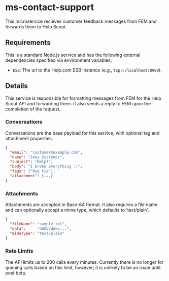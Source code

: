 # ms-contact-support
This microservice recieves customer feedback messages from FEM and forwards 
them to Help Scout.

## Requirements
This is a standard Node.js service and has the following external dependencies
specified via environment variables:
* `ESB`: The uri to the Help.com ESB instance (e.g., `tcp://localhost:8900`).

## Details
This service is responsible for formatting messages from FEM for the Help
Scout API and forwarding them. It also sends a reply to FEM upon the
completion of the request.

### Conversations
Conversations are the base payload for this service, with optional tag and
attachment properties.

```json
{
  "email": "customer@example.com",
  "name": "Joey Customer",
  "subject": "Help!",
  "body": "I broke everything :(",
  "tags": ["Bug Fix"],
  "attachment": {...}
}
```

### Attachments
Attachments are accepted in Base-64 format. It also requires a file name
and can optionally accept a mime type, which defaults to 'text/plain'.

```json
{
  "fileName": "sample.txt",
  "data":     "ddGVzdA==...",
  "mimeType": "text/plain"
}
```

### Rate Limits
The API limits us to 200 calls every minutes. Currently there is no longer for 
queuing calls based on this limit, however; it is unlikely to be an issue until
post beta.
